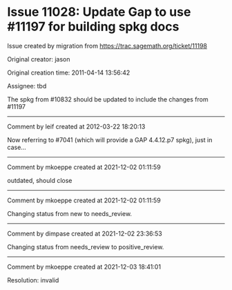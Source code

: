 # Issue 11028: Update Gap to use #11197 for building spkg docs

Issue created by migration from https://trac.sagemath.org/ticket/11198

Original creator: jason

Original creation time: 2011-04-14 13:56:42

Assignee: tbd

The spkg from #10832 should be updated to include the changes from #11197


---

Comment by leif created at 2012-03-22 18:20:13

Now referring to #7041 (which will provide a GAP 4.4.12.p7 spkg), just in case...


---

Comment by mkoeppe created at 2021-12-02 01:11:59

outdated, should close


---

Comment by mkoeppe created at 2021-12-02 01:11:59

Changing status from new to needs_review.


---

Comment by dimpase created at 2021-12-02 23:36:53

Changing status from needs_review to positive_review.


---

Comment by mkoeppe created at 2021-12-03 18:41:01

Resolution: invalid
